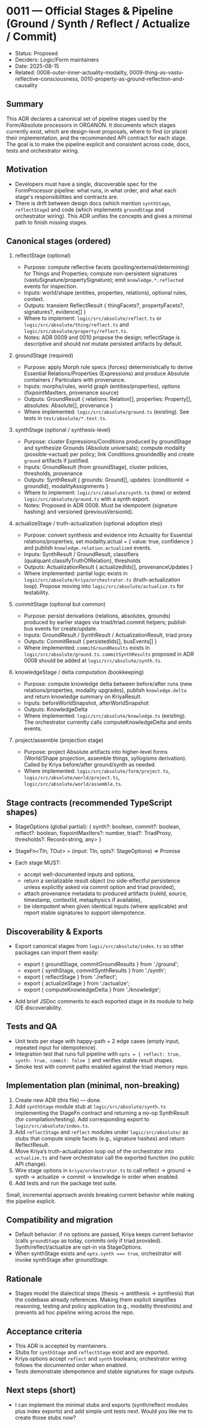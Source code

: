 # 0011 — Official Stages & Pipeline (Ground / Synth / Reflect / Actualize / Commit)

- Status: Proposed
- Deciders: Logic/Form maintainers
- Date: 2025-08-15
- Related: 0008-outer-inner-actuality-modality, 0009-thing-as-vastu-reflective-consciousness, 0010-property-as-ground-reflection-and-causality

## Summary

This ADR declares a canonical set of pipeline stages used by the Form/Absolute processors in ORGANON. It documents which stages currently exist, which are design-level proposals, where to find (or place) their implementation, and the recommended API contract for each stage. The goal is to make the pipeline explicit and consistent across code, docs, tests and orchestrator wiring.

## Motivation

- Developers must have a single, discoverable spec for the FormProcessor pipeline: what runs, in what order, and what each stage's responsibilities and contracts are.
- There is drift between design docs (which mention `synthStage`, `reflectStage`) and code (which implements `groundStage` and orchestrator wiring). This ADR unifies the concepts and gives a minimal path to finish missing stages.

## Canonical stages (ordered)

1) reflectStage (optional)
   - Purpose: compute reflective facets (positing/external/determining) for Things and Properties; compute non-persistent signatures (vastuSignature/propertySignature); emit `knowledge.*.reflected` events for inspection.
   - Inputs: world/shape (entities, properties, relations), optional rules, context.
   - Outputs: transient ReflectResult { thingFacets?, propertyFacets?, signatures?, evidence[] }
   - Where to implement: `logic/src/absolute/reflect.ts` or `logic/src/absolute/thing/reflect.ts` and `logic/src/absolute/property/reflect.ts`.
   - Notes: ADR 0009 and 0010 propose the design; reflectStage is descriptive and should not mutate persisted artifacts by default.

2) groundStage (required)
   - Purpose: apply Morph rule specs (forces) deterministically to derive Essential Relations/Properties (Expressions) and produce Absolute containers / Particulars with provenance.
   - Inputs: morphs/rules, world graph (entities/properties), options (fixpointMaxIters, provenance source)
   - Outputs: GroundResult { relations: Relation[], properties: Property[], absolutes: Absolute[], provenance }
   - Where implemented: `logic/src/absolute/ground.ts` (existing). See tests in `test/absolute/*.test.ts`.

3) synthStage (optional / synthesis-level)
   - Purpose: cluster Expressions/Conditions produced by groundStage and synthesize Grounds (Absolute universals); compute modality (possible→actual) per policy; link Conditions.groundedBy and create `ground` artifacts if justified.
   - Inputs: GroundResult (from groundStage), cluster policies, thresholds, provenance
   - Outputs: SynthResult { grounds: Ground[], updates: {conditionId -> groundId}, modalityAssignments }
   - Where to implement: `logic/src/absolute/synth.ts` (new) or extend `logic/src/absolute/ground.ts` with a synth export.
   - Notes: Proposed in ADR 0008. Must be idempotent (signature hashing) and versioned (previousVersionId).

4) actualizeStage / truth-actualization (optional adoption step)
   - Purpose: convert synthesis and evidence into Actuality for Essential relations/properties; set modality.actual = { value: true, confidence } and publish `knowledge.relation.actualized` events.
   - Inputs: SynthResult / GroundResult, classifiers (qualquant.classifyTruthOfRelation), thresholds
   - Outputs: ActualizationResult { actualizedIds[], provenanceUpdates }
   - Where implemented: partial logic exists in `logic/src/absolute/kriya/orchestrator.ts` (truth-actualization loop). Propose moving into `logic/src/absolute/actualize.ts` for testability.

5) commitStage (optional but common)
   - Purpose: persist derivations (relations, absolutes, grounds) produced by earlier stages via triad/triad.commit helpers; publish bus events for create/update.
   - Inputs: GroundResult / SynthResult / ActualizationResult, triad proxy
   - Outputs: CommitResult { persistedIds[], busEvents[] }
   - Where implemented: `commitGroundResults` exists in `logic/src/absolute/ground.ts`. `commitSynthResults` proposed in ADR 0008 should be added at `logic/src/absolute/synth.ts`.

6) knowledgeStage / delta computation (bookkeeping)
   - Purpose: compute knowledge delta between before/after runs (new relations/properties, modality upgrades), publish `knowledge.delta` and return knowledge summary on KriyaResult.
   - Inputs: beforeWorldSnapshot, afterWorldSnapshot
   - Outputs: KnowledgeDelta
   - Where implemented: `logic/src/absolute/knowledge.ts` (existing). The orchestrator currently calls computeKnowledgeDelta and emits events.

7) project/assemble (projection stage)
   - Purpose: project Absolute artifacts into higher-level forms (World/Shape projection, assemble things, syllogisms derivation). Called by Kriya before/after ground/synth as needed.
   - Where implemented: `logic/src/absolute/form/project.ts`, `logic/src/absolute/world/project.ts`, `logic/src/absolute/world/assemble.ts`.

## Stage contracts (recommended TypeScript shapes)

- StageOptions (global partial): { synth?: boolean, commit?: boolean, reflect?: boolean, fixpointMaxIters?: number, triad?: TriadProxy, thresholds?: Record<string, any> }

- StageFn<TIn, TOut> = (input: TIn, opts?: StageOptions) => Promise<TOut>

- Each stage MUST:
  - accept well-documented inputs and options,
  - return a serializable result object (no side-effectful persistence unless explicitly asked via commit option and triad provided),
  - attach provenance metadata to produced artifacts (ruleId, source, timestamp, contextId, metaphysics if available),
  - be idempotent when given identical inputs (where applicable) and report stable signatures to support idempotence.

## Discoverability & Exports

- Export canonical stages from `logic/src/absolute/index.ts` so other packages can import them easily:
  - export { groundStage, commitGroundResults } from './ground';
  - export { synthStage, commitSynthResults } from './synth';
  - export { reflectStage } from './reflect';
  - export { actualizeStage } from './actualize';
  - export { computeKnowledgeDelta } from './knowledge';

- Add brief JSDoc comments to each exported stage in its module to help IDE discoverability.

## Tests and QA

- Unit tests per stage with happy-path + 2 edge cases (empty input, repeated input for idempotence).
- Integration test that runs full pipeline with `opts = { reflect: true, synth: true, commit: false }` and verifies stable result shapes.
- Smoke test with commit paths enabled against the triad memory repo.

## Implementation plan (minimal, non-breaking)

1. Create new ADR (this file) — done.
2. Add `synthStage` module stub at `logic/src/absolute/synth.ts` implementing the StageFn contract and returning a no-op SynthResult (for compilation/testing). Add corresponding export to `logic/src/absolute/index.ts`.
3. Add `reflectStage` and `reflect` modules under `logic/src/absolute/` as stubs that compute simple facets (e.g., signature hashes) and return ReflectResult.
4. Move Kriya’s truth-actualization loop out of the orchestrator into `actualize.ts` and have orchestrator call the exported function (no public API change).
5. Wire stage options in `kriya/orchestrator.ts` to call reflect → ground → synth → actualize → commit → knowledge in order when enabled.
6. Add tests and run the package test suite.

Small, incremental approach avoids breaking current behavior while making the pipeline explicit.

## Compatibility and migration

- Default behavior: if no options are passed, Kriya keeps current behavior (calls `groundStage` as today, commits only if triad provided). Synth/reflect/actualize are opt-in via StageOptions.
- When synthStage exists and `opts.synth === true`, orchestrator will invoke synthStage after groundStage.

## Rationale

- Stages model the dialectical steps (thesis → antithesis → synthesis) that the codebase already references. Making them explicit simplifies reasoning, testing and policy application (e.g., modality thresholds) and prevents ad hoc pipeline wiring across the repo.

## Acceptance criteria

- This ADR is accepted by maintainers.
- Stubs for `synthStage` and `reflectStage` exist and are exported.
- Kriya options accept `reflect` and `synth` booleans; orchestrator wiring follows the documented order when enabled.
- Tests demonstrate idempotence and stable signatures for stage outputs.

## Next steps (short)

- I can implement the minimal stubs and exports (synth/reflect modules plus index exports) and add simple unit tests next. Would you like me to create those stubs now? 
